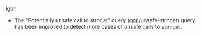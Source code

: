 lgtm
* The "Potentially unsafe call to strncat" query (cpp/unsafe-strncat) query has been improved to detect more cases of unsafe calls to `strncat`.
